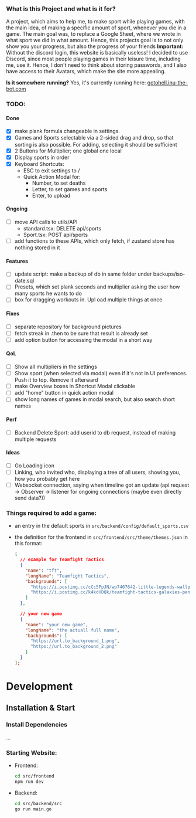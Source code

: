 ### What is this Project and what is it for?

A project, which aims to help me, to make sport while playing games, with the main idea, of
making a specific amount of sport, whenever you die in a game.
The main goal was, to replace a Google Sheet, where we wrote in what sport we did
in what amount. Hence, this projects goal is to not only show you your progress, but also the
progress of your friends
**Important:** Without the discord login, this website is basically useless! I decided to use
Discord, since most people playing games in their leisure time, including me, use it. Hence, I don't need
to think about storing passwords, and I also have access to their Avatars, which make the site more appealing.

**Is it somewhere running?**
Yes, it's currently running here: [gotohell.inu-the-bot.com](https://gotohell.inu-the-bot.com)

### TODO:

#### Done

- [x] make plank formula changeable in settings.
- [x] Games and Sports selectable via a 2-sided drag and drop, so that sorting is also possible. For adding, selecting it should be sufficient
- [x] 2 Buttons for Multiplier; one global one local
- [x] Display sports in order
- [x] Keyboard Shortcuts:
  - ESC to exit settings to /
  - Quick Action Modal for:
    - Number, to set deaths
    - Letter, to set games and sports
    - Enter, to upload

#### Ongoing

- [ ] move API calls to utils/API
  - standard.tsx: DELETE api/sports
  - Sport.tsx: POST api/sports
- [ ] add functions to these APIs, which only fetch, if zustand store has nothing stored in it

#### Features

- [ ] update script: make a backup of db in same folder under backups/iso-date.sql
- [ ] Presets, which set plank seconds and multiplier asking the user how many sports he wants to do
- [ ] box for dragging workouts in. Upl oad multiple things at once

#### Fixes

- [ ] separate repository for background pictures
- [ ] fetch streak in .then to be sure that result is already set
- [ ] add option button for accessing the modal in a short way

#### QoL

- [ ] Show all multipliers in the settings
- [ ] Show sport (when selected via modal) even if it's not in UI preferences. Push it to top. Remove it afterward
- [ ] make Overview boxes in Shortcut Modal clickable
- [ ] add "home" button in quick action modal
- [ ] show long names of games in modal search, but also search short names

#### Perf

- [ ] Backend Delete Sport: add userid to db request, instead of making multiple requests

#### Ideas

- [ ] Go Loading icon
- [ ] Linking, who invited who, displaying a tree of all users, showing you, how you probably get here
- [ ] Websocket connection, saying when timeline got an update (api request -> Observer -> listener for ongoing connections (maybe even directly send data?))

### Things required to add a game:

- an entry in the default sports in `src/backend/config/default_sports.csv`
- the definition for the frontend in `src/frontend/src/theme/themes.json` in this format:

  ```json
  [
    // example for Teamfight Tactics
    {
      "name": "tft",
      "longName": "Teamfight Tactics",
      "backgrounds": [
        "https://i.postimg.cc/cCc5PpJN/wp7407642-little-legends-wallpapers.jpg",
        "https://i.postimg.cc/k4kdHDQk/teamfight-tactics-galaxies-penguin-featherknight-uhdpaper-com-4-K-7-1270.jpg"
      ]
    },

    // your new game
    {
      "name": "your new game",
      "longName": "the actuall full name",
      "backgrounds": [
        "https://url.to_background_1.png",
        "https://url.to_background_2.png"
      ]
    }
  ];
  ```

# Development

## Installation & Start

### Install Dependencies

...

### Starting Website:

- Frontend:
  ```bash
  cd src/frontend
  npm run dev
  ```
- Backend:
  ```bash
  cd src/backend/src
  go run main.go
  ```
